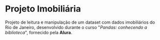 # Projeto Imobiliária

Projeto de leitura e manipulação de um dataset com dados imobiliários do Rio de Janeiro, desenvolvido durante o curso "*Pandas: conhecendo a biblioteca*", fornecido pela **Alura**.